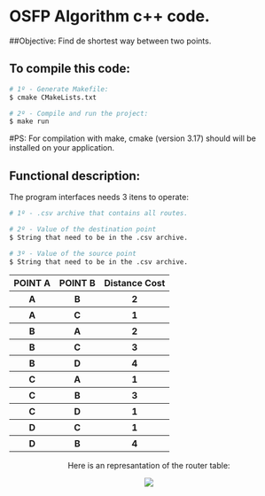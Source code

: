 # OSFP Algorithm c++ code. 

##Objective: Find de shortest way between two points. 

## To compile this code: 

```bash
# 1º - Generate Makefile: 
$ cmake CMakeLists.txt

# 2º - Compile and run the project: 
$ make run
```

#PS: For compilation with make, cmake (version 3.17) should will be installed on your application. 

## Functional description: 

The program interfaces needs 3 itens to operate: 

```bash
# 1º - .csv archive that contains all routes. 

# 2º - Value of the destination point
$ String that need to be in the .csv archive. 

# 3º - Value of the source point
$ String that need to be in the .csv archive. 

```
<table align="center">
  <tr>
    <th> POINT A</th>
    <th>POINT B</th>
    <th>Distance Cost</th>
  </tr>
  <tr>
    <th>A</th>
    <th>B</th>
    <th>2</th>
  </tr>
  <tr>
    <th>A</th>
    <th>C</th>
    <th>1</th>
  </tr>
  <tr>
    <th>B</th>
    <th>A</th>
    <th>2</th>
  </tr>
  <tr>
    <th>B</th>
    <th>C</th>
    <th>3</th>
  </tr>
  <tr>
    <th>B</th>
    <th>D</th>
    <th>4</th>
  </tr>
  <tr>
    <th>C</th>
    <th>A</th>
    <th>1</th>
  </tr>
  <tr>
    <th>C</th>
    <th>B</th>
    <th>3</th>
  </tr>
  <tr>
    <th>C</th>
    <th>D</th>
    <th>1</th>
  </tr>
  <tr>
    <th>D</th>
    <th>C</th>
    <th>1</th>
  </tr>
  <tr>
    <th>D</th>
    <th>B</th>
    <th>4</th>
  </tr>
</table>

<p align="center">Here is an represantation of the router table: </p>

<p align="center">
<img src="https://github.com/arthurcadore/ospf_algorithm_cpp/blob/main/map_diagram.png">
</p>


